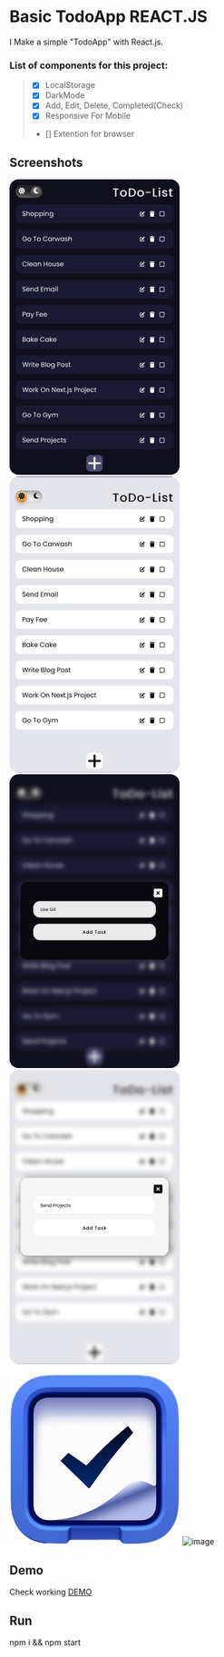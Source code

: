 # Basic TodoApp REACT.JS

I Make a simple "TodoApp" with React.js.


### List of components for this project:
> - [x] LocalStorage
> - [x] DarkMode
> - [x] Add, Edit, Delete, Completed(Check)
> - [x] Responsive For Mobile
> - [] Extention for browser

## Screenshots
<div>
  <img width="300" src="https://raw.githubusercontent.com/amirrahemi01/Basic-TodoApp/main/src/ScreenShot/01.jpg" style="border-radius: 1rem;">
  <img width="300" src="https://raw.githubusercontent.com/amirrahemi01/Basic-TodoApp/main/src/ScreenShot/02.jpg" style="border-radius: 1rem;">
  <img width="300" src="https://raw.githubusercontent.com/amirrahemi01/Basic-TodoApp/main/src/ScreenShot/03.jpg" style="border-radius: 1rem;">
  <img width="300" src="https://raw.githubusercontent.com/amirrahemi01/Basic-TodoApp/main/src/ScreenShot/04.jpg" style="border-radius: 1rem;">
</div>



![App Screenshot](https://github.com/amirrahemi01/Basic-TodoApp/blob/main/public/icon.png?raw=true) 
![image](https://github.com/amirrahemi01/Basic-TodoApp/assets/107685879/db4ce56e-baa1-44b7-9141-e85329078f45)


## Demo

Check working <a href="https://amirrahemi-todo.netlify.app/" target="_blank">DEMO</a>


## Run 

npm i && npm start
